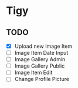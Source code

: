 # Tigy

## TODO

- [x] Upload new Image Item
- [ ] Image Item Date Input
- [ ] Image Gallery Admin
- [ ] Image Gallery Public
- [ ] Image Item Edit
- [ ] Change Profile Picture

